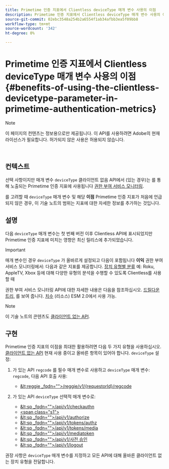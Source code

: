 ```yaml
---
title: Primetime 인증 지표에서 Clientless deviceType 매개 변수 사용의 이점
description: Primetime 인증 지표에서 Clientless deviceType 매개 변수 사용의 이점
source-git-commit: 02ebc3548a254b2a6554f1ab34afbb3ea5f09bb8
workflow-type: tm+mt
source-wordcount: '342'
ht-degree: 0%

---
```


# Primetime 인증 지표에서 Clientless deviceType 매개 변수 사용의 이점 {#benefits-of-using-the-clientless-devicetype-parameter-in-primetime-authentication-metrics}

>[!NOTE]
>
>이 페이지의 컨텐츠는 정보용으로만 제공됩니다. 이 API를 사용하려면 Adobe의 현재 라이선스가 필요합니다. 허가되지 않은 사용은 허용되지 않습니다.

</br>

## 컨텍스트

선택 사항이지만 매개 변수 `deviceType` 클라이언트 없음 API에서 (있는 경우)는 를 통해 노출되는 Primetime 인증 지표에 사용됩니다 [권한 부여 서비스 모니터링](/help/authentication/entitlement-service-monitoring-overview.md).

를 고려할 때 `deviceType` 매개 변수 및 해당 **이점** Primetime 인증 지표가 처음에 언급되지 않은 경우, 이 기술 노트의 범위는 지표에 대한 자세한 정보를 추가하는 것입니다.

## 설명

다음 `deviceType` 매개 변수는 첫 번째 버전 이후 Clientless API에 표시되었지만 Primetime 인증 지표에 미치는 영향은 최신 릴리스에 추가되었습니다.



>[!IMPORTANT]
>
>매개 변수인 경우 `deviceType` 가 올바르게 설정되고 다음이 포함됩니다 **이익** 권한 부여 서비스 모니터링에서: 다음과 같은 지표를 제공합니다. [장치 유형별 분류](/help/authentication/entitlement-service-monitoring-overview.md#clientless_device_type) 예: Roku, AppleTV, Xbox 등에 대해 다양한 유형의 분석을 수행할 수 있도록 Clientless를 사용할 때


권한 부여 서비스 모니터링 API에 대한 자세한 내용은 다음을 참조하십시오. [드릴다운 트리,](/help/authentication/entitlement-service-monitoring-api.md#drill-down_tree) 를 보여 줍니다. [치수](/help/authentication/entitlement-service-monitoring-overview.md#esm_dimensions) (리소스) ESM 2.0에서 사용 가능.

>[!NOTE]
>
>이 기술 노트의 콘텐츠도 [클라이언트 없는 API](#clientless_device_type).




## 구현

Primetime 인증 지표의 이점을 최대한 활용하려면 다음 두 가지 유형을 사용하십시오. [클라이언트 없는 API](#web_srvs_summary) 현재 사용 중이고 올바른 항목이 있어야 합니다. `deviceType` 설정:

1. 가 있는 API `regcode` 를 필수 매개 변수로 사용하고 `deviceType` 매개 변수: `regcode`, 다음 API 호출 사용:
   - [\&lt;reggie _fqdn=&quot;&quot;>/reggie/v1/{requestorId}/regcode](#reg_serv)

1. 가 있는 API `deviceType` 선택적 매개 변수로:
   - [\&lt;sp _fqdn=&quot;&quot;>/api/v1/checkauthn](#check_authn_token)
   - [&lt;span class=&quot;s1&quot;>](#retrieve_authn_token)
   - [\&lt;sp _fqdn=&quot;&quot;>/api/v1/authorize](#init_authz)
   - [\&lt;sp _fqdn=&quot;&quot;>/api/v1/tokens/authz](#retrieve_authz_token)
   - [\&lt;sp _fqdn=&quot;&quot;>/api/v1/tokens/media](#short_media)
   - [\&lt;sp _fqdn=&quot;&quot;>/api/v1/mediatoken](#short_media)
   - [\&lt;sp _fqdn=&quot;&quot;>/api/v1/사전 승인](#PreAuthZ_Resources)
   - [\&lt;sp _fqdn=&quot;&quot;>/api/v1/logout](#init_logout)

권장 사항은 `deviceType` 매개 변수를 지정하고 모든 API에 대해 올바른 클라이언트 없는 장치 유형을 전달합니다.

